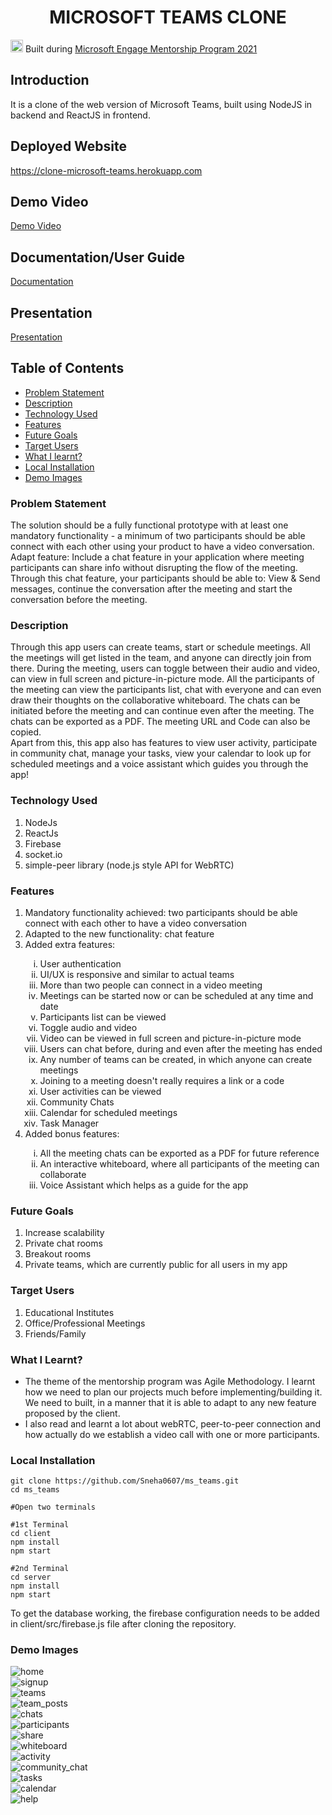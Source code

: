 <h1 align="center">MICROSOFT TEAMS CLONE</h1>

<p><img src="https://c.s-microsoft.com/favicon.ico?v2" height=20px> Built during <a href='https://microsoft.acehacker.com/engage2021/?mc_cid=22228bb25e&mc_eid=b5a167e3c2'>Microsoft Engage Mentorship Program 2021</a> </p>

## Introduction
It is a clone of the web version of Microsoft Teams, built using NodeJS in backend and ReactJS in frontend. 

## Deployed Website
https://clone-microsoft-teams.herokuapp.com

## Demo Video
<a href='https://www.youtube.com/watch?v=uf3k8dtzaF0'>Demo Video</a>

## Documentation/User Guide
<a href='https://drive.google.com/file/d/1EXJgMKEh-1H_dR8WokXrySvRalFdkBAO/view?usp=sharing'>Documentation</a>

## Presentation
<a href='https://drive.google.com/file/d/1K4peb0KkbG_7DbBTH5xa9kLCnjuKTSmG/view?usp=sharing'>Presentation</a>

## Table of Contents
- [Problem Statement](#problem-statement)
- [Description](#description)
- [Technology Used](#technology-used)
- [Features](#features)
- [Future Goals](#future-goals)
- [Target Users](#target-users)
- [What I learnt?](#what-i-learnt)
- [Local Installation](#local-installation)
- [Demo Images](#demo-images)

### Problem Statement
The solution should be a fully functional prototype with at least one mandatory functionality - a minimum of two participants should be able connect with each other using your product to have a video conversation.
Adapt feature: Include a chat feature in your application where meeting participants can share info without disrupting the flow of the meeting. Through this chat feature, your participants should be able to: View & Send messages, continue the conversation after the meeting and start the conversation before the meeting.

### Description
Through this app users can create teams, start or schedule meetings. All the meetings will get listed in the team, and anyone can directly join from there. During the meeting, users can toggle between their audio and video, can view in full screen and picture-in-picture mode. All the participants of the meeting can view the participants list, chat with everyone and can even draw their thoughts on the collaborative whiteboard. The chats can be initiated before the meeting and can continue even after the meeting. The chats can be exported as a PDF. The meeting URL and Code can also be copied.
<br/>
Apart from this, this app also has features to view user activity, participate in community chat, manage your tasks, view your calendar to look up for scheduled meetings and a voice assistant which guides you through the app!

### Technology Used
  1) NodeJs
  2) ReactJs
  3) Firebase
  4) socket.io
  5) simple-peer library (node.js style API for WebRTC)

### Features
<ol>
  <li> Mandatory functionality achieved: two participants should be able connect with each other to have a video conversation </li>
  <li> Adapted to the new functionality: chat feature </li>
  <li> Added extra features: </li>
    <ol type='i'>
      <li> User authentication </li>
      <li> UI/UX is responsive and similar to actual teams </li>
      <li> More than two people can connect in a video meeting </li>
      <li> Meetings can be started now or can be scheduled at any time and date </li>
      <li> Participants list can be viewed </li>
      <li> Toggle audio and video </li>
      <li> Video can be viewed in full screen and picture-in-picture mode </li>
      <li> Users can chat before, during and even after the meeting has ended </li>
      <li> Any number of teams can be created, in which anyone can create meetings </li>
      <li> Joining to a meeting doesn't really requires a link or a code </li>
      <li> User activities can be viewed </li>
      <li> Community Chats </li>
      <li> Calendar for scheduled meetings </li>
      <li> Task Manager </li>
    </ol>
  <li> Added bonus features: </li>
    <ol type='i'>
      <li> All the meeting chats can be exported as a PDF for future reference </li>
      <li> An interactive whiteboard, where all participants of the meeting can collaborate </li>
      <li> Voice Assistant which helps as a guide for the app </li>
    </ol>
</ol>

### Future Goals
  1. Increase scalability
  2. Private chat rooms
  3. Breakout rooms
  4. Private teams, which are currently public for all users in my app

### Target Users
  1. Educational Institutes
  2. Office/Professional Meetings
  3. Friends/Family

### What I Learnt?
  - The theme of the mentorship program was Agile Methodology. I learnt how we need to plan our projects much before implementing/building it. We need to built, in a manner    that it is able to adapt to any new feature proposed by the client. 
  - I also read and learnt a lot about webRTC, peer-to-peer connection and how actually do we establish a video call with one or more participants.

### Local Installation
```
git clone https://github.com/Sneha0607/ms_teams.git
cd ms_teams

#Open two terminals

#1st Terminal
cd client
npm install
npm start

#2nd Terminal
cd server
npm install
npm start
```
To get the database working, the firebase configuration needs to be added in client/src/firebase.js file after cloning the repository.

### Demo Images
![home](https://github.com/Sneha0607/ms_teams/blob/master/images/home.png)
<br/>
![signup](https://github.com/Sneha0607/ms_teams/blob/master/images/signup.png)
<br/>
![teams](https://github.com/Sneha0607/ms_teams/blob/master/images/teams.png)
<br/>
![team_posts](https://github.com/Sneha0607/ms_teams/blob/master/images/team_posts.png)
<br/>
![chats](https://github.com/Sneha0607/ms_teams/blob/master/images/chats.png)
<br/>
![participants](https://github.com/Sneha0607/ms_teams/blob/master/images/participants.png)
<br/>
![share](https://github.com/Sneha0607/ms_teams/blob/master/images/share.png)
<br/>
![whiteboard](https://github.com/Sneha0607/ms_teams/blob/master/images/whiteboard.png)
<br/>
![activity](https://github.com/Sneha0607/ms_teams/blob/master/images/activity.png)
<br/>
![community_chat](https://github.com/Sneha0607/ms_teams/blob/master/images/community.png)
<br/>
![tasks](https://github.com/Sneha0607/ms_teams/blob/master/images/tasks.png)
<br/>
![calendar](https://github.com/Sneha0607/ms_teams/blob/master/images/calendar.png)
<br/>
![help](https://github.com/Sneha0607/ms_teams/blob/master/images/help.png)
<br/>
